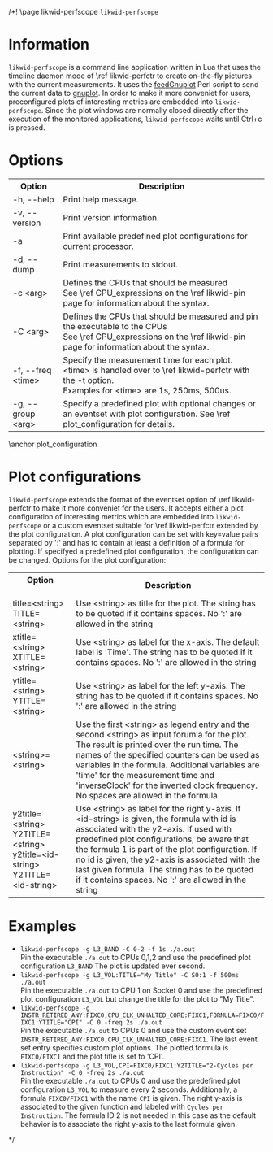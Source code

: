 /*! \page likwid-perfscope <CODE>likwid-perfscope</CODE>

<H1>Information</H1>
<CODE>likwid-perfscope</CODE> is a command line application written in Lua that uses the timeline daemon mode of \ref likwid-perfctr
to create on-the-fly pictures with the current measurements. It uses the <A HREF="https://github.com/dkogan/feedgnuplot">feedGnuplot</A> Perl script to send the current data to  <A HREF="http://www.gnuplot.info/">gnuplot</A>. In order to make it more conveniet for users, preconfigured plots of interesting metrics are embedded into <CODE>likwid-perfscope</CODE>. Since the plot windows are normally closed directly after the execution of the monitored applications, <CODE>likwid-perfscope</CODE> waits until Ctrl+c is pressed.

<H1>Options</H1>
<TABLE>
<TR>
  <TH>Option</TH>
  <TH>Description</TH>
</TR>
<TR>
  <TD>-h, --help</TD>
  <TD>Print help message.</TD>
</TR>
<TR>
  <TD>-v, --version</TD>
  <TD>Print version information.</TD>
</TR>
<TR>
  <TD>-a</TD>
  <TD>Print available predefined plot configurations for current processor.</TD>
</TR>
<TR>
  <TD>-d, --dump</TD>
  <TD>Print measurements to stdout.</TD>
</TR>
<TR>
  <TD>-c &lt;arg&gt;</TD>
  <TD>Defines the CPUs that should be measured<BR>See \ref CPU_expressions on the \ref likwid-pin page for information about the syntax.</TD>
</TR>
<TR>
  <TD>-C &lt;arg&gt;</TD>
  <TD>Defines the CPUs that should be measured and pin the executable to the CPUs<BR>See \ref CPU_expressions on the \ref likwid-pin page for information about the syntax.</TD>
</TR>
<TR>
  <TD>-f, --freq &lt;time&gt;</TD>
  <TD>Specify the measurement time for each plot. &lt;time&gt; is handled over to \ref likwid-perfctr with the -t option. <BR>Examples for &lt;time&gt; are 1s, 250ms, 500us.</TD>
</TR>
<TR>
  <TD>-g, --group &lt;arg&gt;</TD>
  <TD>Specify a predefined plot with optional changes or an eventset with plot configuration. See \ref plot_configuration for details.</TD>
</TR>
</TABLE>

\anchor plot_configuration
<H1>Plot configurations</H1>
<CODE>likwid-perfscope</CODE> extends the format of the eventset option of \ref likwid-perfctr to make it more conveniet for the users. It accepts either a plot configuration of interesting metrics which are embedded into <CODE>likwid-perfscope</CODE> or a custom eventset suitable for \ref likwid-perfctr extended by the plot configuration. A plot configuration can be set with key=value pairs separated by ':' and has to contain at least a definition of a formula for plotting. If specifyed a predefined plot configuration, the configuration can be changed. Options for the plot configuration:
<TABLE>
<TR>
  <TH>Option
  &nbsp;&nbsp;&nbsp;&nbsp;&nbsp;&nbsp;&nbsp;&nbsp;&nbsp;&nbsp;&nbsp;&nbsp;&nbsp;&nbsp;&nbsp;&nbsp;&nbsp;&nbsp;&nbsp;&nbsp;&nbsp;&nbsp;&nbsp;&nbsp;
  </TH>
  <TH>Description</TH>
</TR>
<TR>
  <TD>title=&lt;string&gt;<BR>TITLE=&lt;string&gt;</TD>
  <TD>Use &lt;string&gt; as title for the plot. The string has to be quoted if it contains spaces. No ':' are allowed in the string</TD>
</TR>
<TR>
  <TD>xtitle=&lt;string&gt;<BR>XTITLE=&lt;string&gt;</TD>
  <TD>Use &lt;string&gt; as label for the x-axis. The default label is 'Time'. The string has to be quoted if it contains spaces. No ':' are allowed in the string</TD>
</TR>
<TR>
  <TD>ytitle=&lt;string&gt;<BR>YTITLE=&lt;string&gt;</TD>
  <TD>Use &lt;string&gt; as label for the left y-axis. The string has to be quoted if it contains spaces. No ':' are allowed in the string</TD>
</TR>
<TR>
  <TD>&lt;string&gt;=&lt;string&gt;</TD>
  <TD>Use the first &lt;string&gt; as legend entry and the second &lt;string&gt; as input forumla for the plot. The result is printed over the run time. The names of the specified counters can be used as variables in the formula. Additional variables are 'time' for the measurement time and 'inverseClock' for the inverted clock frequency. No spaces are allowed in the formula.</TD>
</TR>
<TR>
  <TD>y2title=&lt;string&gt;<BR>Y2TITLE=&lt;string&gt;<BR>y2title=&lt;id-string&gt;<BR>Y2TITLE=&lt;id-string&gt;</TD>
  <TD>Use &lt;string&gt; as label for the right y-axis. If &lt;id-string&gt; is given, the formula with id is associated with the y2-axis. If used with predefined plot configurations, be aware that the formula 1 is part of the plot configuration. If no id is given, the y2-axis is associated with the last given formula. The string has to be quoted if it contains spaces. No ':' are allowed in the string</TD>
</TR>
</TABLE>

<H1>Examples</H1>
<UL>
<LI><CODE>likwid-perfscope -g L3_BAND -C 0-2 -f 1s ./a.out</CODE><BR>
Pin the executable <CODE>./a.out</CODE> to CPUs 0,1,2 and use the predefined plot configuration <CODE>L3_BAND</CODE> The plot is updated ever second.
</LI>
<LI><CODE>likwid-perfscope -g L3_VOL:TITLE="My Title" -C S0:1 -f 500ms ./a.out</CODE><BR>
Pin the executable <CODE>./a.out</CODE> to CPU 1 on Socket 0 and use the predefined plot configuration <CODE>L3_VOL</CODE> but change the title for the plot to "My Title".
</LI>
<LI><CODE>likwid-perfscope -g INSTR_RETIRED_ANY:FIXC0,CPU_CLK_UNHALTED_CORE:FIXC1,FORMULA=FIXC0/FIXC1:YTITLE="CPI" -C 0 -freq 2s ./a.out</CODE><BR>
Pin the executable <CODE>./a.out</CODE> to CPUs 0 and use the custom event set <CODE>INSTR_RETIRED_ANY:FIXC0,CPU_CLK_UNHALTED_CORE:FIXC1</CODE>. The last event set entry specifies custom plot options. The plotted formula is <CODE>FIXC0/FIXC1</CODE> and the plot title is set to 'CPI'.
</LI>
<LI><CODE>likwid-perfscope -g L3_VOL,CPI=FIXC0/FIXC1:Y2TITLE="2-Cycles per Instruction" -C 0 -freq 2s ./a.out</CODE><BR>
Pin the executable <CODE>./a.out</CODE> to CPUs 0 and use the predefined plot configuration  <CODE>L3_VOL</CODE> to measure every 2 seconds. Additionally, a formula <CODE>FIXC0/FIXC1</CODE> with the name <CODE>CPI</CODE> is given. The right y-axis is associated to the given function and labeled with <CODE>Cycles per Instruction</CODE>. The formula ID 2 is not needed in this case as the default behavior is to associate the right y-axis to the last formula given.
</LI>
</UL>

*/
